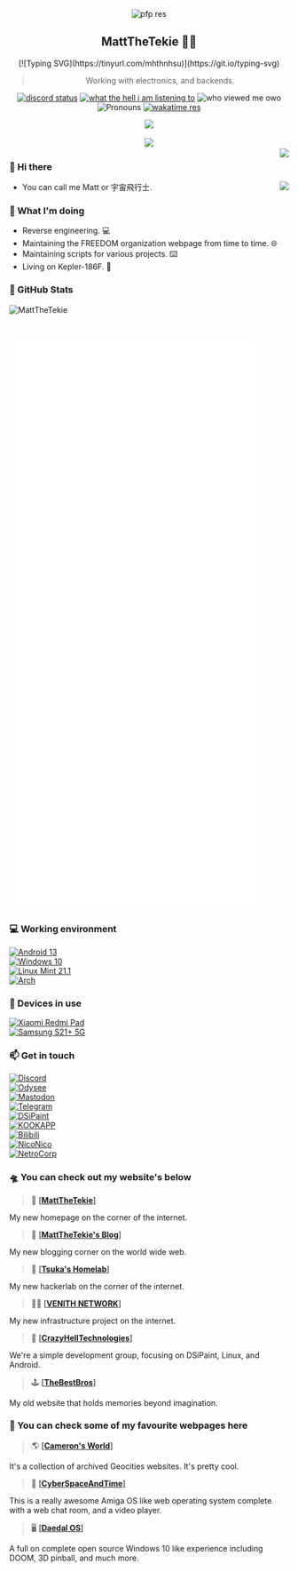 <div align="center">
    <img alt='pfp res' src='https://avatars.githubusercontent.com/u/94870997?v=4' />  
  <h2>MattTheTekie 🐱‍💻</h2>
  [![Typing SVG](https://tinyurl.com/mhthnhsu)](https://git.io/typing-svg)
  <blockquote>Working with electronics, and backends.</blockquote>

  <a href='https://discord.com/users/846112982772613171' target='_blank'><img alt="discord status" src="https://api.statusbadges.me/badge/status/846112982772613171" /></a>
  <a href="https://api.statusbadges.me/openspotify/846112982772613171"><img alt="what the hell i am listening to" src="https://api.statusbadges.me/badge/spotify/846112982772613171" /></a>
  <img alt="who viewed me owo" src="https://komarev.com/ghpvc/?username=MattTheTekie" />
  <img alt='Pronouns' src='https://img.shields.io/endpoint?url=https://pronoundb.org/shields/6004d014406af11e4593a013' />
  <a href="https://wakatime.com/@MattTheTekie" target='_blank'>
    <img alt='wakatime res' src='https://wakatime.com/badge/user/2f8520ba-7155-4dbf-9965-0a4fc30cdf7f.svg' />
  </a>
  
  <p align="center">
    <a href="https://skillicons.dev">
      <img src='https://skillicons.dev/icons?i=kotlin,go,react,ts,tailwind,docker,cloudflare,git,k8s,nodejs,postgres,redis,nextjs,prometheus,grafana,discord,vue,bots,java,gatsby,graphql,idea,js,linux,md,sass,workers,ktor,bash,electron' />
    </a>
  </p>
  
  <a href="https://discord.com/users/846112982772613171">
    <img src="https://lanyard.cnrad.dev/api/846112982772613171?bg=333333&borderRadius=10px" />
  </a>
</div>


<img align="right" src="https://komarev.com/ghpvc/?username=MattTheTekie" />

### 👋 Hi there

<a href="https://spotify-github-profile.vercel.app/api/view?uid=315qfjut4hle4ktych3hcsh6vzsa&redirect=true"><img align="right" src="https://spotify-github-profile.vercel.app/api/view?uid=315qfjut4hle4ktych3hcsh6vzsa&cover_image=true&theme=novatorem&bar_color=53b14f&bar_color_cover=false" /></a>
 - You can call me Matt or 宇宙飛行士.

### 🤔 What I'm doing
 - Reverse engineering. 💻
 - Maintaining the FREEDOM organization webpage from time to time. 🌐
 - Maintaining scripts for various projects. ⌨️
 - Living on Kepler-186F. 🌌

### 📃 GitHub Stats
<p><img align="center" src="https://github-readme-stats.vercel.app/api?username=MattTheTekie&count_private=true&show_icons=true&theme=chartreuse-dark" alt="MattTheTekie" /></p>
<br>

<p><img src="/github-metrics.svg" alt="Metrics"></p>

### 💻 Working environment
[![Android 13](https://img.shields.io/badge/Android%2013-3ddc84?style=flat&logo=android&logoColor=ffffff)](https://www.android.com/android-13/)<br>
[![Windows 10](https://img.shields.io/badge/Windows%2010-00adef?style=flat&logo=windows&logoColor=ffffff)](https://www.teamos.xyz/threads/windows-10-x-lite-redstone-redux.193627/)<br>
[![Linux Mint 21.1](https://img.shields.io/badge/Linux%20Mint-Mint?logo=linux-mint&logoColor=fff&style=flat)](https://linuxmint.com/)<br>
[![Arch](https://img.shields.io/badge/Arch%20Linux-1793D1?logo=arch-linux&logoColor=fff&style=flat)](https://archlinux.org/)<br>

### 📱 Devices in use

[![Xiaomi Redmi Pad](https://img.shields.io/badge/Xiaomi%20Redmi%20Pad-fd4900?style=flat&logo=Xiaomi&logoColor=ffffff)](https://MattTheTekie.surge.sh/redmi.html)<br>
[![Samsung S21+ 5G](https://img.shields.io/badge/Samsung%20S21+%205G-fd4900?style=flat&logo=Samsung&logoColor=ffffff&color=blue)](https://icecat.biz/en/p/samsung/sm-g996bzvgeue/galaxy-smartphones-8806090882357-sm-g996b-88009632.html)<br>

### 📫 Get in touch
[![Discord](https://tinyurl.com/yw2am5ah)](https://discord.gg/VhfM3UncBB)<br>
[![Odysee](https://img.shields.io/badge/CrazyHellTechnologies-EF1970?style=flat&logo=Odysee&logoColor=white)](https://odysee.com/@mattdoestech726:5)<br>
[![Mastodon](https://img.shields.io/badge/%40ASTAFATHERSATAN-0088cc?style=flat&logo=mastodon&logoColor=ffffff)](https://nerdculture.de/@ASTAFATHERSATAN)<br>
[![Telegram](https://img.shields.io/badge/%40Knight666_666-0088cc?style=flat&logo=telegram&logoColor=ffffff)](https://t.me/Knight666_666)<br>
[![DSiPaint](https://img.shields.io/badge/%F0%9F%8E%A8%20MattFromSpace-blue.svg?style=flat)](https://dsipaint.com/member/?id=152737)<br>
[![KOOKAPP](https://tinyurl.com/yhpv9vt9)](https://kookapp.cn/widget?id=2477159536848951&theme=dark)<br>
[![Bilibili](https://bilistats.lonelyion.com/followers?uid=1500079337&style=flat)](https://space.bilibili.com/1500079337)<br>
[![NicoNico](https://img.shields.io/badge/%40CrazyHellTech-0088cc?style=flat&logo=niconico&logoColor=ffffff)](https://www.nicovideo.jp/user/126721048)<br>
[![NetroCorp](https://tinyurl.com/bdffr5tr)](https://netrocorp.net/users/61)<br>
### 🛸 You can check out my website's below&nbsp;

> 📡 [[**MattTheTekie**]](https://test72.eu.org/)

My new homepage on the corner of the internet.&nbsp;

> 🔭 [[**MattTheTekie's Blog**]](https://test72.eu.org/blog/)

My new blogging corner on the world wide web.&nbsp;


> 🧪 [[**Tsuka's Homelab**]](https://hackerlab.venith.net/)

My new hackerlab on the corner of the internet.&nbsp;

> 🐱‍💻 [[**VENITH NETWORK**]](https://venith.net/)

My new infrastructure project on the internet.&nbsp;

> 🐧 [[**CrazyHellTechnologies**]](https://github.com/CrazyHellTechnologies/)

We're a simple development group, focusing on DSiPaint, Linux, and Android.&nbsp;

> 🕹️ [[**TheBestBros**]](https://thebestbros.surge.sh)

My old website that holds memories beyond imagination.&nbsp;

### 💾 You can check some of my favourite webpages here
> 🌎 [[**Cameron's World**]](https://www.cameronsworld.net/)

It's a collection of archived Geocities websites. It's pretty cool.&nbsp;

> 🔗 [[**CyberSpaceAndTime**]](http://cyberspaceandtime.com/)

This is a really awesome Amiga OS like web operating system complete with a web chat room, and a video player.&nbsp;

> 🖥️ [[**Daedal OS**]](https://dustinbrett.com/)

A full on complete open source Windows 10 like experience including DOOM, 3D pinball, and much more.
